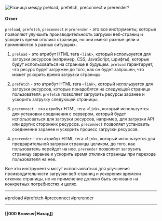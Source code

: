 ![Разница между `preload`, `prefetch`, `preconnect` и `prerender`?](https://youtu.be/DQ0BLu6rZYc?t=410)

#### Ответ

`preload`, `prefetch`, `preconnect` и `prerender` - это все инструменты, которые позволяют улучшить производительность загрузки веб-страниц и ускорить время отклика страницы, но они имеют разные цели и применяются в разных ситуациях.

1. `preload` - это атрибут HTML тега `<link>`, который используется для загрузки ресурсов (например, CSS, JavaScript, шрифты), которые будут использоваться на странице в будущем. `preload` гарантирует, что ресурс будет загружен до того, как он будет запрошен, что может ускорить время загрузки страницы.
    
2. `prefetch` - это атрибут HTML тега `<link>`, который используется для загрузки ресурсов, которые понадобятся на следующей странице пользователя. `prefetch` позволяет загрузить ресурсы заранее и ускорить загрузку следующей страницы.
    
3. `preconnect` - это атрибут HTML тега `<link>`, который используется для установки соединения с сервером, который будет использоваться для загрузки ресурсов, например, для загрузки API или других сторонних ресурсов. `preconnect` позволяет установить соединение заранее и ускорить процесс загрузки ресурсов.
    
4. `prerender` - это атрибут HTML тега `<link>`, который используется для предварительной загрузки страницы целиком, до того, как пользователь перейдет на нее. `prerender` позволяет загрузить страницу заранее и ускорить время отклика страницы при переходе пользователя на нее.
    

Все эти инструменты могут использоваться для улучшения производительности загрузки веб-страниц и ускорения времени отклика страницы, но их применение должно быть основано на конкретных потребностях и целях.

___
#preload #prefetch #preconnect #prerender

___

#### [[000 Browser|Назад]]